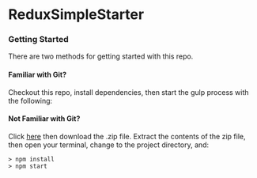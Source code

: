 # ReduxSimpleStarter

### Getting Started

There are two methods for getting started with this repo.

#### Familiar with Git?
Checkout this repo, install dependencies, then start the gulp process with the following:

#### Not Familiar with Git?
Click [here](https://github.com/StephenGrider/ReactStarter/releases) then download the .zip file.  Extract the contents of the zip file, then open your terminal, change to the project directory, and:

```
> npm install
> npm start
```
